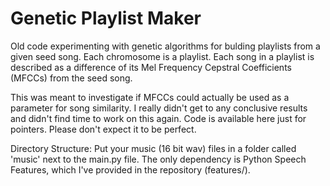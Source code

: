 # Genetic Playlist Maker

Old code experimenting with genetic algorithms for bulding playlists from a given seed song. Each chromosome is a playlist. Each song in a playlist is described as a difference of its Mel Frequency Cepstral Coefficients (MFCCs) from the seed song.

This was meant to investigate if MFCCs could actually be used as a parameter for song similarity. I really didn't get to any conclusive results and didn't find time to work on this again.
Code is available here just for pointers. Please don't expect it to be perfect.

Directory Structure:
Put your music (16 bit wav) files in a folder called 'music' next to the main.py file.
The only dependency is Python Speech Features, which I've provided in the repository (features/).
